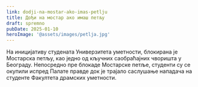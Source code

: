 ```yaml
---
link: dodji-na-mostar-ako-imas-petlju
title: Дођи на мостар ако имаш петљу
draft: spremno
pubDate: 2025-01-10
heroImage: '@assets/images/petlja.jpg'
---
```

На иницијативу студената Универзитета уметности, блокирана је Мостарска петљу, као једно од кључних саобраћајних чворишта у Београду. Непосредно пре блокаде Мостарске петље, студенти су се окупили испред Палате правде док је трајало саслушање нападача на студенте Факултета драмских уметности.

